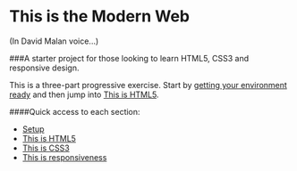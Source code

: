 # This is the Modern Web
(In David Malan voice...)

###A starter project for those looking to learn HTML5, CSS3 and responsive design.

This is a three-part progressive exercise. Start by [getting your environment ready](https://github.com/chrisbay/thisisthemodernweb/tree/gh-pages/setup) and then jump into [This is HTML5](https://github.com/chrisbay/thisisthemodernweb/tree/gh-pages/thisishtml5).

####Quick access to each section:
* [Setup](https://github.com/chrisbay/thisisthemodernweb/tree/gh-pages/setup)
* [This is HTML5](https://github.com/chrisbay/thisisthemodernweb/tree/gh-pages/thisishtml5)
* [This is CSS3](https://github.com/chrisbay/thisisthemodernweb/tree/gh-pages/thisiscss3)
* [This is responsiveness](https://github.com/chrisbay/thisisthemodernweb/tree/gh-pages/thisisresponsiveness)
